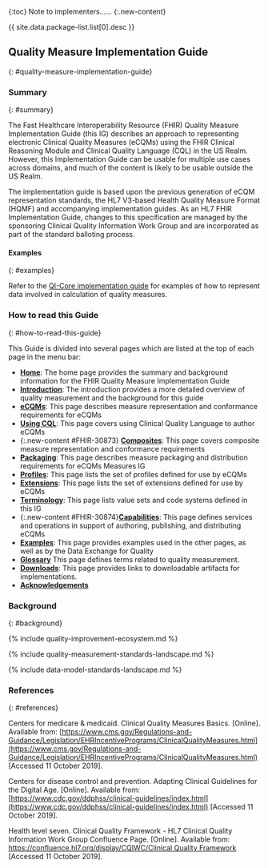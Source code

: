 

{:toc}
Note to implementers......
{:.new-content}

<div markdown="1" class="bg-info">

{{ site.data.package-list.list[0].desc }}

</div>

## Quality Measure Implementation Guide
{: #quality-measure-implementation-guide}

### Summary
{: #summary}

The Fast Healthcare Interoperability Resource (FHIR) Quality Measure Implementation Guide (this IG) describes an approach to representing electronic Clinical Quality Measures (eCQMs) using the FHIR Clinical Reasoning Module and Clinical Quality Language (CQL) in the US Realm. However, this Implementation Guide can be usable for multiple use cases across domains, and much of the content is likely to be usable outside the US Realm.

The implementation guide is based upon the previous generation of eCQM representation standards, the HL7 V3-based Health Quality Measure Format (HQMF) and accompanying implementation guides. As an HL7 FHIR Implementation Guide, changes to this specification are managed by the sponsoring Clinical Quality Information Work Group and are incorporated as part of the standard balloting process.

#### Examples
{: #examples}

Refer to the [QI-Core implementation guide](http://build.fhir.org/ig/cqframework/qi-core) for examples of how to represent data involved in calculation of quality measures.

### How to read this Guide
{: #how-to-read-this-guide}

This Guide is divided into several pages which are listed at the top of each
page in the menu bar:

-  **[Home](index.html)**: The home page provides the summary and background information for the FHIR Quality Measure Implementation Guide
-  **[Introduction](introduction.html)**: The introduction provides a more detailed overview of quality measurement and the background for this guide
-  **[eCQMs](measure-conformance.html)**: This page describes measure representation and conformance requirements for eCQMs
-  **[Using CQL](using-cql.html)**: This page covers using Clinical Quality Language to author eCQMs
-  {:.new-content #FHIR-30873} **[Composites](composite-measures.html)**: This page covers composite measure representation and conformance requirements
-  **[Packaging](packaging.html)**: This page describes measure packaging and distribution requirements for eCQMs
Measures IG
-  **[Profiles](profiles.html)**: This page lists the set of profiles defined for use by eCQMs
-  **[Extensions](extensions.html)**: This page lists the set of extensions defined for use by eCQMs
-  **[Terminology](terminology.html)**: This page lists value sets and code systems defined in this IG
-  {:.new-content #FHIR-30874}**[Capabilities](capabilities.html)**: This page defines services and operations in support of authoring, publishing, and distributing eCQMs
-  **[Examples](examples.html)**: This page provides examples used in the other pages, as well as by the Data Exchange for Quality
-  **[Glossary](glossary.html)** This page defines terms related to quality measurement.
-  **[Downloads](downloads.html)**: This page provides links to downloadable artifacts for implementations.
-  **[Acknowledgements](acknowledgements.html)**

### Background
{: #background}

<!-- Quality Improvement Ecosystem -->
{% include quality-improvement-ecosystem.md %}

<!-- Quality Measurement Standards Landscape -->
{% include quality-measurement-standards-landscape.md %}

<!-- Data Model Standards Landscape -->
{% include data-model-standards-landscape.md %}

### References
{: #references}

Centers for medicare &amp; medicaid. Clinical Quality Measures Basics. [Online]. Available from: [https://www.cms.gov/Regulations-and-Guidance/Legislation/EHRIncentivePrograms/ClinicalQualityMeasures.html](https://www.cms.gov/Regulations-and-Guidance/Legislation/EHRIncentivePrograms/ClinicalQualityMeasures.html) [Accessed 11 October 2019].

Centers for disease control and prevention. Adapting Clinical Guidelines for the Digital Age. [Online]. Available from: [https://www.cdc.gov/ddphss/clinical-guidelines/index.html](https://www.cdc.gov/ddphss/clinical-guidelines/index.html) [Accessed 11 October 2019].

Health level seven. Clinical Quality Framework - HL7 Clinical Quality Information Work Group Confluence Page. [Online]. Available from: [https://confluence.hl7.org/display/CQIWC/Clinical Quality Framework](https://confluence.hl7.org/display/CQIWC/Clinical%20Quality%20Framework) [Accessed 11 October 2019].
